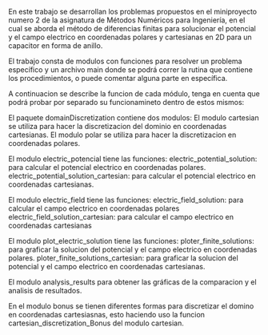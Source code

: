En este trabajo se desarrollan los problemas propuestos en el miniproyecto numero 2 de la asignatura de Métodos Numéricos para Ingeniería, en el cual se aborda el método de diferencias finitas para solucionar el potencial y el campo electrico en coordenadas polares y cartesianas en 2D para un capacitor en forma de anillo.

El trabajo consta de modulos con funciones para resolver un problema específico y un archivo main donde se podrá correr la rutina que contiene los procedimientos, o puede comentar alguna parte en específica.

A continuacion se describe la funcion de cada módulo, tenga en cuenta que podrá probar por separado su funcionamineto dentro de estos mismos:

El paquete domainDiscretization contiene dos modulos:
        El modulo cartesian se utiliza para hacer la discretizacion del dominio en coordenadas cartesianas.
        El modulo polar se utiliza para hacer la discretizacion en coordenadas polares.

El modulo electric_potencial tiene las funciones:
        electric_potential_solution: para calcular el potencial electrico en coordenadas polares.
        electric_potential_solution_cartesian: para calcular el potencial electrico en coordenadas cartesianas. 

El modulo electric_field tiene las funciones:
        electric_field_solution: para calcular el campo electrico en coordenadas polares
        electric_field_solution_cartesian: para calcular el campo electrico en coordenadas cartesianas

El modulo plot_electric_solution tiene las funciones:
        ploter_finite_solutions: para graficar la solucion del potencial y el campo electrico en coordenadas polares.
        ploter_finite_solutions_cartesian: para graficar la solucion del potencial y el campo electrico en coordenadas cartesianas. 

El modulo analysis_results para obtener las gráficas de la comparacion y el analisis de resultados.

En el modulo bonus se tienen diferentes formas para discretizar el domino en coordenadas cartesiasnas, esto haciendo uso la funcion cartesian_discretization_Bonus del modulo cartesian.
